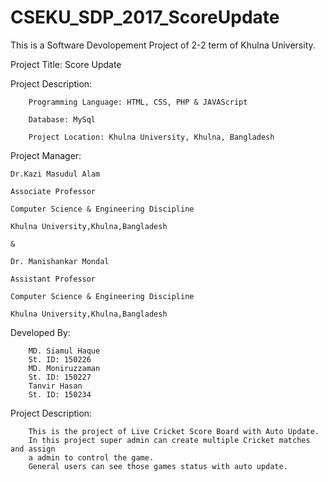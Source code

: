 # CSEKU_SDP_2017_ScoreUpdate

This is a Software Devolopement Project of 2-2 term of Khulna University.



Project Title: Score Update



Project Description:

        Programming Language: HTML, CSS, PHP & JAVAScript

        Database: MySql

        Project Location: Khulna University, Khulna, Bangladesh



Project Manager:   

	Dr.Kazi Masudul Alam

	Associate Professor

	Computer Science & Engineering Discipline

	Khulna University,Khulna,Bangladesh

	&

	Dr. Manishankar Mondal

	Assistant Professor

	Computer Science & Engineering Discipline

	Khulna University,Khulna,Bangladesh

Developed By:

        MD. Siamul Haque
        St. ID: 150226
        MD. Moniruzzaman
        St. ID: 150227
        Tanvir Hasan
        St. ID: 150234

Project Description:

        This is the project of Live Cricket Score Board with Auto Update.
        In this project super admin can create multiple Cricket matches and assign
        a admin to control the game.
        General users can see those games status with auto update.
